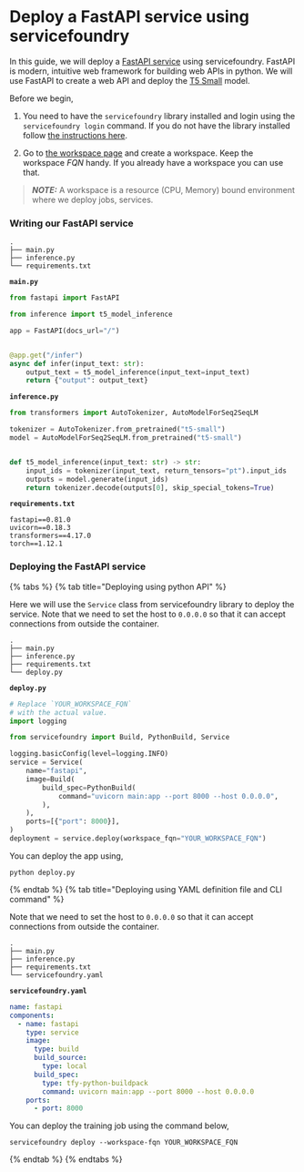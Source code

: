 # Deploy a FastAPI service using servicefoundry

In this guide, we will deploy a [FastAPI service](https://fastapi.tiangolo.com/) using servicefoundry. FastAPI is modern, intuitive web framework for building web APIs in python. We will use FastAPI to create a web API and deploy the [T5 Small](https://huggingface.co/t5-small) model.

Before we begin,
1. You need to have the `servicefoundry`
library installed and login using the `servicefoundry login` command. If you do not have the library installed follow [the instructions here](quickstart/install-and-workspace.md).

2. Go to [the workspace page](https://app.truefoundry.com/workspace) and create a workspace. Keep the workspace _FQN_ handy. If you already have a workspace you can use that.

> **_NOTE:_** A workspace is a resource (CPU, Memory) bound environment where we deploy jobs, services.

### Writing our FastAPI service

```
.
├── main.py
├── inference.py
└── requirements.txt
```

**`main.py`**
```python
from fastapi import FastAPI

from inference import t5_model_inference

app = FastAPI(docs_url="/")


@app.get("/infer")
async def infer(input_text: str):
    output_text = t5_model_inference(input_text=input_text)
    return {"output": output_text}
```

**`inference.py`**
```python
from transformers import AutoTokenizer, AutoModelForSeq2SeqLM

tokenizer = AutoTokenizer.from_pretrained("t5-small")
model = AutoModelForSeq2SeqLM.from_pretrained("t5-small")


def t5_model_inference(input_text: str) -> str:
    input_ids = tokenizer(input_text, return_tensors="pt").input_ids
    outputs = model.generate(input_ids)
    return tokenizer.decode(outputs[0], skip_special_tokens=True)
```

**`requirements.txt`**
```
fastapi==0.81.0
uvicorn==0.18.3
transformers==4.17.0
torch==1.12.1
```

### Deploying the FastAPI service

{% tabs %}
{% tab title="Deploying using python API" %}

Here we will use the `Service` class from servicefoundry library to deploy the service. Note that we need to set the host to `0.0.0.0` so that  it can accept connections from outside the container.

```
.
├── main.py
├── inference.py
├── requirements.txt
└── deploy.py
```

**`deploy.py`**
```python
# Replace `YOUR_WORKSPACE_FQN`
# with the actual value.
import logging

from servicefoundry import Build, PythonBuild, Service

logging.basicConfig(level=logging.INFO)
service = Service(
    name="fastapi",
    image=Build(
        build_spec=PythonBuild(
            command="uvicorn main:app --port 8000 --host 0.0.0.0",
        ),
    ),
    ports=[{"port": 8000}],
)
deployment = service.deploy(workspace_fqn="YOUR_WORKSPACE_FQN")
```

You can deploy the app using, 
```shell
python deploy.py
```

{% endtab %}
{% tab title="Deploying using YAML definition file and CLI command" %} 

Note that we need to set the host to `0.0.0.0` so that  it can accept connections from outside the container.

```
.
├── main.py
├── inference.py
├── requirements.txt
└── servicefoundry.yaml
```

**`servicefoundry.yaml`**
```yaml
name: fastapi
components:
  - name: fastapi
    type: service
    image:
      type: build
      build_source:
        type: local
      build_spec:
        type: tfy-python-buildpack
        command: uvicorn main:app --port 8000 --host 0.0.0.0
    ports:
      - port: 8000
```
You can deploy the training job using the command below,

```shell
servicefoundry deploy --workspace-fqn YOUR_WORKSPACE_FQN
```
{% endtab %}
{% endtabs %}

